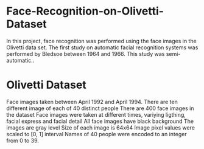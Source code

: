 # Face-Recognition-on-Olivetti-Dataset
In this project, face recognition was performed using the face images in the Olivetti data set. The first study on automatic facial recognition systems was performed by Bledsoe between 1964 and 1966. This study was semi-automatic..
# Olivetti Dataset
Face images taken between April 1992 and April 1994.
There are ten different image of each of 40 distinct people
There are 400 face images in the dataset
Face images were taken at different times, variying ligthing, facial express and facial detail
All face images have black background
The images are gray level
Size of each image is 64x64
Image pixel values were scaled to [0, 1] interval
Names of 40 people were encoded to an integer from 0 to 39.

